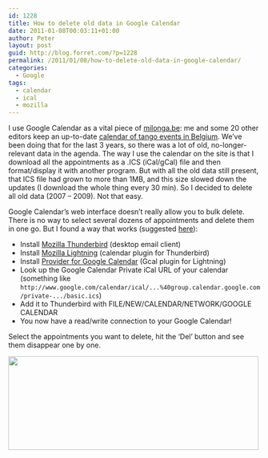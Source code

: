 ```yaml
---
id: 1228
title: How to delete old data in Google Calendar
date: 2011-01-08T00:03:11+01:00
author: Peter
layout: post
guid: http://blog.forret.com/?p=1228
permalink: /2011/01/08/how-to-delete-old-data-in-google-calendar/
categories:
  - Google
tags:
  - calendar
  - ical
  - mozilla
---
```

I use Google Calendar as a vital piece of [milonga.be](http://www.milonga.be): me and some 20 other editors keep an up-to-date [calendar of tango events in Belgium](http://www.milonga.be/dancing/). We&#8217;ve been doing that for the last 3 years, so there was a lot of old, no-longer-relevant data in the agenda. The way I use the calendar on the site is that I download all the appointments as a .ICS (iCal/gCal) file and then format/display it with another program. But with all the old data still present, that ICS file had grown to more than 1MB, and this size slowed down the updates (I download the whole thing every 30 min). So I decided to delete all old data (2007 &#8211; 2009). Not that easy.

Google Calendar&#8217;s web interface doesn&#8217;t really allow you to bulk delete. There is no way to select several dozens of appointments and delete them in one go. But I found a way that works (suggested [here](http://ubuntuforums.org/showthread.php?t=540330)):

  * Install [Mozilla Thunderbird](http://www.mozillamessaging.com/en-US/thunderbird/) (desktop email client)
  * Install [Mozilla Lightning](https://addons.mozilla.org/en-US/thunderbird/addon/2313/) (calendar plugin for Thunderbird)
  * Install [Provider for Google Calendar](https://addons.mozilla.org/en-US/thunderbird/addon/4631/) (Gcal plugin for Lightning)
  * Look up the Google Calendar Private iCal URL of your calendar (something like `http://www.google.com/calendar/ical/...%40group.calendar.google.com/private-.../basic.ics`)
  * Add it to Thunderbird with FILE/NEW/CALENDAR/NETWORK/GOOGLE CALENDAR
  * You now have a read/write connection to your Google Calendar!

Select the appointments you want to delete, hit the &#8216;Del&#8217; button and see them disappear one by one.

[<img  class="size-medium wp-image-1229" title="thunderbird" src="http://blog2.forret.com/wp-content/uploads/2011/01/thunderbird1.jpg" alt="" width="500" height="187" />](http://blog2.forret.com/wp-content/uploads/2011/01/thunderbird1.jpg)